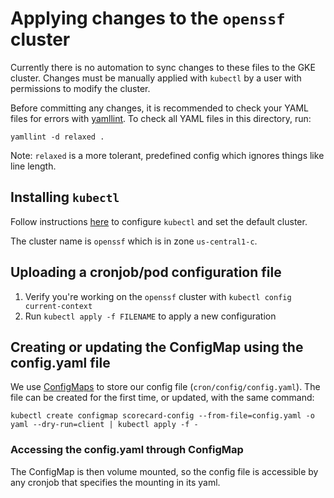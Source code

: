 # Applying changes to the `openssf` cluster

Currently there is no automation to sync changes to these files to the GKE cluster.
Changes must be manually applied with `kubectl` by a user with permissions to modify the cluster.

Before committing any changes, it is recommended to check your YAML files for errors with [yamllint](yamllint.readthedocs.io). To check all YAML files in this directory, run:
```
yamllint -d relaxed .
```
Note: `relaxed` is a more  tolerant, predefined config which ignores things like line length.

## Installing `kubectl`

Follow instructions
[here](https://cloud.google.com/kubernetes-engine/docs/how-to/cluster-access-for-kubectl)
to configure `kubectl` and set the default cluster.

The cluster name is `openssf` which is in zone `us-central1-c`.

## Uploading a cronjob/pod configuration file

1. Verify you're working on the `openssf` cluster with `kubectl config current-context`
2. Run `kubectl apply -f FILENAME` to apply a new configuration


## Creating or updating the ConfigMap using the config.yaml file

We use [ConfigMaps](https://kubernetes.io/docs/concepts/configuration/configmap/) to store our config file (`cron/config/config.yaml`).
The file can be created for the first time, or updated, with the same command:
```
kubectl create configmap scorecard-config --from-file=config.yaml -o yaml --dry-run=client | kubectl apply -f -
```

### Accessing the config.yaml through ConfigMap 
The ConfigMap is then volume mounted, so the config file is accessible by any cronjob that specifies the mounting in its yaml.

